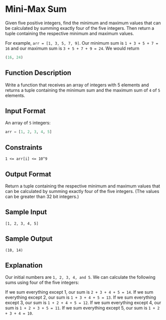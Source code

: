 # Mini-Max Sum

Given five positive integers, find the minimum and maximum values that can be calculated by summing exactly four of the five integers. Then return a tuple containing the respective minimum and maximum values.

For example, ```arr = [1, 3, 5, 7, 9]```. Our minimum sum is ```1 + 3 + 5 + 7 = 16``` and our maximum sum is ```3 + 5 + 7 + 9 = 24```. We would return
```python
(16, 24)
```

## Function Description

Write a function that receives an array of integers with 5 elements and returns a tuple containing the minimum sum and the maximum sum of ```4``` of ```5``` elements.

## Input Format

An array of ```5``` integers:
```python
arr = [1, 2, 3, 4, 5]
```

## Constraints
```1 <= arr[i] <= 10^9```

## Output Format

Return a tuple containing the respective minimum and maximum values that can be calculated by summing exactly four of the five integers. (The values can be greater than 32 bit integers.)

## Sample Input
```
[1, 2, 3, 4, 5]
```

## Sample Output
```
(10, 14)
```

## Explanation

Our initial numbers are ```1, 2, 3, 4, and 5```. We can calculate the following sums using four of the five integers:

If we sum everything except 1, our sum is ```2 + 3 + 4 + 5 = 14```.
If we sum everything except 2, our sum is ```1 + 3 + 4 + 5 = 13```.
If we sum everything except 3, our sum is ```1 + 2 + 4 + 5 = 12```.
If we sum everything except 4, our sum is ```1 + 2 + 3 + 5 = 11```.
If we sum everything except 5, our sum is ```1 + 2 + 3 + 4 = 10```.